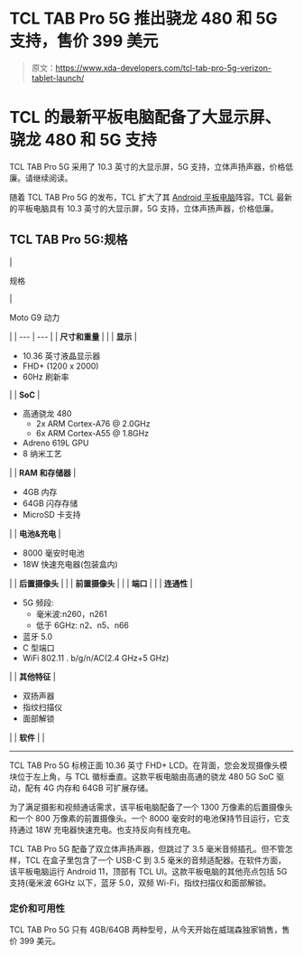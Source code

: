# TCL TAB Pro 5G 推出骁龙 480 和 5G 支持，售价 399 美元

> 原文：<https://www.xda-developers.com/tcl-tab-pro-5g-verizon-tablet-launch/>

# TCL 的最新平板电脑配备了大显示屏、骁龙 480 和 5G 支持

TCL TAB Pro 5G 采用了 10.3 英寸的大显示屏，5G 支持，立体声扬声器，价格低廉。请继续阅读。

随着 TCL TAB Pro 5G 的发布，TCL 扩大了其 [Android 平板电脑](https://www.xda-developers.com/best-android-tablets/)阵容。TCL 最新的平板电脑具有 10.3 英寸的大显示屏，5G 支持，立体声扬声器，价格低廉。

## TCL TAB Pro 5G:规格

| 

规格

 | 

Moto G9 动力

 |
| --- | --- |
| **尺寸和重量** |  |
| **显示** | 

*   10.36 英寸液晶显示器
*   FHD+ (1200 x 2000)
*   60Hz 刷新率

 |
| **SoC** | 

*   高通骁龙 480
    *   2x ARM Cortex-A76 @ 2.0GHz
    *   6x ARM Cortex-A55 @ 1.8GHz
*   Adreno 619L GPU
*   8 纳米工艺

 |
| **RAM 和存储器** | 

*   4GB 内存
*   64GB 闪存存储
*   MicroSD 卡支持

 |
| **电池&充电** | 

*   8000 毫安时电池
*   18W 快速充电器(包装盒内)

 |
| **后置摄像头** |  |
| **前置摄像头** |  |
| **端口** |  |
| **连通性** | 

*   5G 频段:
    *   毫米波:n260，n261
    *   低于 6GHz: n2、n5、n66
*   蓝牙 5.0
*   C 型端口
*   WiFi 802.11 . b/g/n/AC(2.4 GHz+5 GHz)

 |
| **其他特征** | 

*   双扬声器
*   指纹扫描仪
*   面部解锁

 |
| **软件** |  |

* * *

TCL TAB Pro 5G 标榜正面 10.36 英寸 FHD+ LCD。在背面，您会发现摄像头模块位于左上角，与 TCL 徽标垂直。这款平板电脑由高通的骁龙 480 5G SoC 驱动，配有 4G 内存和 64GB 可扩展存储。

为了满足摄影和视频通话需求，该平板电脑配备了一个 1300 万像素的后置摄像头和一个 800 万像素的前置摄像头。一个 8000 毫安时的电池保持节目运行，它支持通过 18W 充电器快速充电。也支持反向有线充电。

TCL TAB Pro 5G 配备了双立体声扬声器，但跳过了 3.5 毫米音频插孔。但不管怎样，TCL 在盒子里包含了一个 USB-C 到 3.5 毫米的音频适配器。在软件方面，该平板电脑运行 Android 11，顶部有 TCL UI。这款平板电脑的其他亮点包括 5G 支持(毫米波 6GHz 以下，蓝牙 5.0，双频 Wi-Fi，指纹扫描仪和面部解锁。

### 定价和可用性

TCL TAB Pro 5G 只有 4GB/64GB 两种型号，从今天开始在威瑞森独家销售，售价 399 美元。